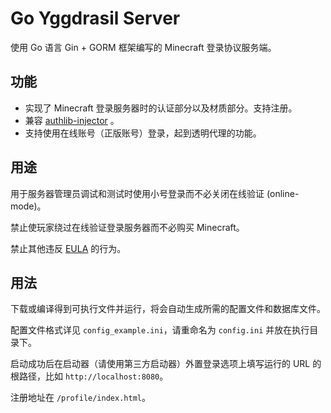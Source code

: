 # Go Yggdrasil Server

使用 Go 语言 Gin + GORM 框架编写的 Minecraft 登录协议服务端。

## 功能

+ 实现了 Minecraft 登录服务器时的认证部分以及材质部分。支持注册。
+ 兼容 [authlib-injector](https://github.com/yushijinhun/authlib-injector) 。
+ 支持使用在线账号（正版账号）登录，起到透明代理的功能。

## 用途

用于服务器管理员调试和测试时使用小号登录而不必关闭在线验证 (online-mode)。

禁止使玩家绕过在线验证登录服务器而不必购买 Minecraft。

禁止其他违反 [EULA](https://account.mojang.com/documents/minecraft_eula) 的行为。

## 用法

下载或编译得到可执行文件并运行，将会自动生成所需的配置文件和数据库文件。

配置文件格式详见 `config_example.ini`，请重命名为 `config.ini` 并放在执行目录下。

启动成功后在启动器（请使用第三方启动器）外置登录选项上填写运行的 URL 的根路径，比如 `http://localhost:8080`。

注册地址在 `/profile/index.html`。

